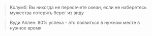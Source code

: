 > Колумб: Вы никогда не пересечете океан, если не наберетесь мужества потерять берег из виду

> Вуди Аллен: 80% успеха - это появиться в нужном месте в нужное время
